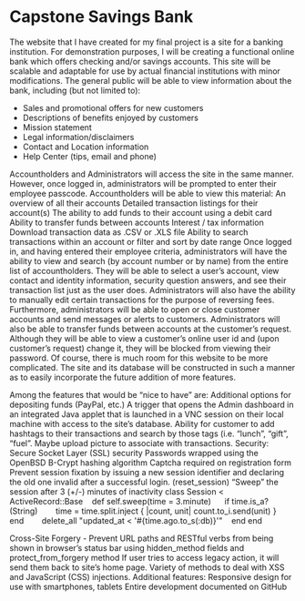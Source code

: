 <h1>Capstone Savings Bank</h1>

The website that I have created for my final project is a site for a banking institution. For demonstration purposes, I will be creating a functional online bank which offers checking and/or savings accounts. This site will be scalable and adaptable for use by actual financial institutions with minor modifications. 
The general public will be able to view information about the bank, including (but not limited to):
<ul>
	<li>Sales and promotional offers for new customers</li>
	<li>Descriptions of benefits enjoyed by customers</li>
	<li>Mission statement</li>
	<li>Legal information/disclaimers</li>
	<li>Contact and Location information</li>
	<li>Help Center (tips, email and phone)</li>
</ul>
Accountholders and Administrators will access the site in the same manner. However, once logged in, administrators will be prompted to enter their employee passcode. 
Accountholders will be able to view this material:
An overview of all their accounts
Detailed transaction listings for their account(s)
The ability to add funds to their account using a debit card
Ability to transfer funds between accounts
Interest / tax information
Download transaction data as .CSV or .XLS file
Ability to search transactions within an account or filter and sort by date range
Once logged in, and having entered their employee criteria, administrators will have the ability to view and search (by account number or by name) from the entire list of accountholders. They will be able to select a user’s account, view contact and identity information, security question answers, and see their transaction list just as the user does. Administrators will also have the ability to manually edit certain transactions for the purpose of reversing fees. Furthermore, administrators will be able to open or close customer accounts and send messages or alerts to customers. Administrators will also be able to transfer funds between accounts at the customer’s request. Although they will be able to view a customer’s online user id and (upon customer’s request) change it, they will be blocked from viewing their password.
Of course, there is much room for this website to be more complicated. The site and its database will be constructed in such a manner as to easily incorporate the future addition of more features. 

Among the features that would be “nice to have” are:
Additional options for depositing funds (PayPal, etc.)
A trigger that opens the Admin dashboard in an integrated Java applet that is launched in a VNC session on their local machine with access to the site’s database.
Ability for customer to add hashtags to their transactions and search by those tags (i.e. “lunch”, “gift”, “fuel”. Maybe upload picture to associate with transactions.
Security:
Secure Socket Layer (SSL) security
Passwords wrapped using the OpenBSD B-Crypt hashing algorithm
Captcha required on registration form
Prevent session fixation by issuing a new session identifier and declaring the old one invalid after a successful login. (reset_session)
“Sweep” the session after 3 (+/-)  minutes of inactivity
	class Session < ActiveRecord::Base
  	  def self.sweep(time = 3.minute)
    	    if time.is_a?(String)
      	time = time.split.inject { |count, unit| count.to_i.send(unit) }
    	    end
 
    	    delete_all "updated_at < '#{time.ago.to_s(:db)}'"
  	  end
end

Cross-Site Forgery - Prevent URL paths and RESTful verbs from being shown in browser’s status bar using hidden_method fields and protect_from_forgery method
If user tries to access legacy action, it will send them back to site’s home page.
Variety of methods to deal with XSS and JavaScript (CSS) injections.
Additional features:
Responsive design for use with smartphones, tablets
Entire development documented on GitHub
